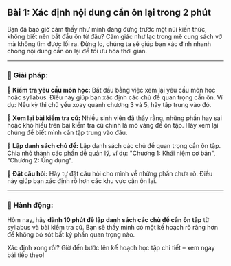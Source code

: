 ## Bài 1: Xác định nội dung cần ôn lại trong 2 phút

Bạn đã bao giờ cảm thấy như mình đang đứng trước một núi kiến thức, không biết nên bắt đầu ôn từ đâu? Cảm giác như lạc trong mê cung sách vở mà không tìm được lối ra. Đừng lo, chúng ta sẽ giúp bạn xác định nhanh chóng nội dung cần ôn lại để tối ưu hóa thời gian.

---

### 📌 Giải pháp:

**🔹 Kiểm tra yêu cầu môn học:**
Bắt đầu bằng việc xem lại yêu cầu môn học hoặc syllabus. Điều này giúp bạn xác định các chủ đề quan trọng cần ôn. Ví dụ: Nếu kỳ thi chủ yếu xoay quanh chương 3 và 5, hãy tập trung vào đó.

**🔹 Xem lại bài kiểm tra cũ:**
Nhiều sinh viên đã thấy rằng, những phần hay sai hoặc khó hiểu trên bài kiểm tra cũ chính là mỏ vàng để ôn tập. Hãy xem lại chúng để biết mình cần tập trung vào đâu.

**🔹 Lập danh sách chủ đề:**
Lập danh sách các chủ đề quan trọng cần ôn tập. Chia nhỏ thành các phần dễ quản lý, ví dụ: "Chương 1: Khái niệm cơ bản", "Chương 2: Ứng dụng".

**🔹 Đặt câu hỏi:**
Hãy tự đặt câu hỏi cho mình về những phần chưa rõ. Điều này giúp bạn xác định rõ hơn các khu vực cần ôn lại.

---

### 🚀 Hành động:

Hôm nay, hãy **dành 10 phút để lập danh sách các chủ đề cần ôn tập** từ syllabus và bài kiểm tra cũ. Bạn sẽ thấy mình có một kế hoạch rõ ràng hơn để không bỏ sót bất kỳ phần quan trọng nào.

Xác định xong rồi? Giờ đến bước lên kế hoạch học tập chi tiết – xem ngay bài tiếp theo!